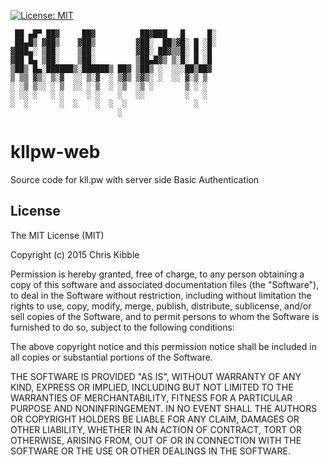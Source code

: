 [![License: MIT](https://img.shields.io/badge/License-MIT-yellow.svg)](https://opensource.org/licenses/MIT)

     ██ ▄█▀ ██▓     ██▓          ██▓███   █     █░
     ██▄█▒ ▓██▒    ▓██▒         ▓██░  ██▒▓█░ █ ░█░
    ▓███▄░ ▒██░    ▒██░         ▓██░ ██▓▒▒█░ █ ░█ 
    ▓██ █▄ ▒██░    ▒██░         ▒██▄█▓▒ ▒░█░ █ ░█ 
    ▒██▒ █▄░██████▒░██████▒ ██▓ ▒██▒ ░  ░░░██▒██▓ 
    ▒ ▒▒ ▓▒░ ▒░▓  ░░ ▒░▓  ░ ▒▓▒ ▒▓▒░ ░  ░░ ▓░▒ ▒  
    ░ ░▒ ▒░░ ░ ▒  ░░ ░ ▒  ░ ░▒  ░▒ ░       ▒ ░ ░  
    ░ ░░ ░   ░ ░     ░ ░    ░   ░░         ░   ░  
    ░  ░       ░  ░    ░  ░  ░               ░    
                            ░                    

# kllpw-web

Source code for kll.pw with server side Basic Authentication

## License

The MIT License (MIT)

Copyright (c) 2015 Chris Kibble

Permission is hereby granted, free of charge, to any person obtaining a copy of this software and associated documentation files (the "Software"), to deal in the Software without restriction, including without limitation the rights to use, copy, modify, merge, publish, distribute, sublicense, and/or sell copies of the Software, and to permit persons to whom the Software is furnished to do so, subject to the following conditions:

The above copyright notice and this permission notice shall be included in all copies or substantial portions of the Software.

THE SOFTWARE IS PROVIDED "AS IS", WITHOUT WARRANTY OF ANY KIND, EXPRESS OR IMPLIED, INCLUDING BUT NOT LIMITED TO THE WARRANTIES OF MERCHANTABILITY, FITNESS FOR A PARTICULAR PURPOSE AND NONINFRINGEMENT. IN NO EVENT SHALL THE AUTHORS OR COPYRIGHT HOLDERS BE LIABLE FOR ANY CLAIM, DAMAGES OR OTHER LIABILITY, WHETHER IN AN ACTION OF CONTRACT, TORT OR OTHERWISE, ARISING FROM, OUT OF OR IN CONNECTION WITH THE SOFTWARE OR THE USE OR OTHER DEALINGS IN THE SOFTWARE.
